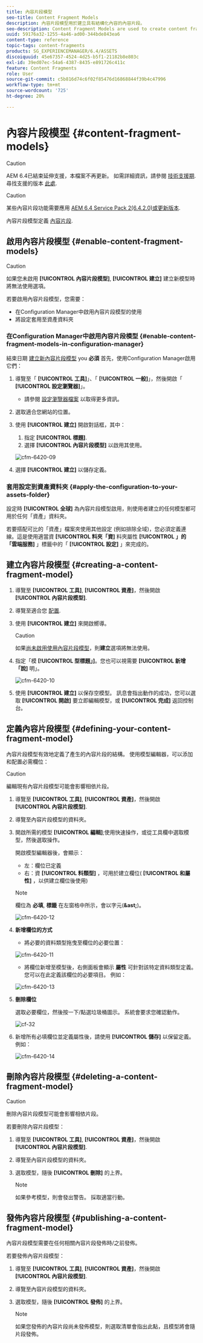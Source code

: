 ```yaml
---
title: 內容片段模型
seo-title: Content Fragment Models
description: 內容片段模型用於建立具有結構化內容的內容片段。
seo-description: Content Fragment Models are used to create content fragments with structured content.
uuid: 59176a32-1255-4a46-ad00-344bde843ea6
content-type: reference
topic-tags: content-fragments
products: SG_EXPERIENCEMANAGER/6.4/ASSETS
discoiquuid: 45e67357-4524-4d25-b5f1-21182b8e803c
exl-id: 39ed07ec-54a6-4387-8435-e891726c411c
feature: Content Fragments
role: User
source-git-commit: c5b816d74c6f02f85476d16868844f39b4c47996
workflow-type: tm+mt
source-wordcount: '725'
ht-degree: 20%

---
```


# 內容片段模型 {#content-fragment-models}

>[!CAUTION]
>
>AEM 6.4已結束延伸支援，本檔案不再更新。 如需詳細資訊，請參閱 [技術支援期](https://helpx.adobe.com//tw/support/programs/eol-matrix.html). 尋找支援的版本 [此處](https://experienceleague.adobe.com/docs/).

>[!CAUTION]
>
>某些內容片段功能需要應用 [AEM 6.4 Service Pack 2(6.4.2.0)或更新版本](../release-notes/sp-release-notes.md).

內容片段模型定義 [內容片段](content-fragments.md).

## 啟用內容片段模型 {#enable-content-fragment-models}

>[!CAUTION]
>
>如果您未啟用 **[!UICONTROL 內容片段模型]**, **[!UICONTROL 建立]** 建立新模型時將無法使用選項。

若要啟用內容片段模型，您需要：

* 在Configuration Manager中啟用內容片段模型的使用
* 將設定套用至資產資料夾

### 在Configuration Manager中啟用內容片段模型 {#enable-content-fragment-models-in-configuration-manager}

結束日期 [建立新內容片段模型](#creating-a-content-fragment-model) you **必須** 首先，使用Configuration Manager啟用它們：

1. 導覽至「 **[!UICONTROL 工具]**」、「 **[!UICONTROL 一般]**」，然後開啟「 **[!UICONTROL 設定瀏覽器]**」。
   * 請參閱 [設定瀏覽器檔案](/help/sites-administering/configurations.md) 以取得更多資訊。
1. 選取適合您網站的位置。
1. 使用 **[!UICONTROL 建立]** 開啟對話框，其中：

   1. 指定 **[!UICONTROL 標題]**.
   1. 選擇 **[!UICONTROL 內容片段模型]** 以啟用其使用。

   ![cfm-6420-09](assets/cfm-6420-09.png)

1. 選擇 **[!UICONTROL 建立]** 以儲存定義。

### 套用設定到資產資料夾 {#apply-the-configuration-to-your-assets-folder}

設定時 **[!UICONTROL 全球]** 為內容片段模型啟用，則使用者建立的任何模型都可用於任何「資產」資料夾。

若要搭配可比的「資產」檔案夾使用其他設定 (例如排除全域)，您必須定義連線。這是使用適當資 **[!UICONTROL 料夾「資]** 料夾屬性 **[!UICONTROL 」的「雲端服務]** 」標籤中的「 **[!UICONTROL 設定]** 」來完成的。

## 建立內容片段模型 {#creating-a-content-fragment-model}

1. 導覽至 **[!UICONTROL 工具]**, **[!UICONTROL 資產]**，然後開啟 **[!UICONTROL 內容片段模型]**.
1. 導覽至適合您 [配置](#enable-content-fragment-models).
1. 使用 **[!UICONTROL 建立]** 來開啟嚮導。

   >[!CAUTION]
   >
   >如果[尚未啟用使用內容片段模型](#enable-content-fragment-models)，則&#x200B;**建立**&#x200B;選項將無法使用。

1. 指定「模 **[!UICONTROL 型標題」]**。您也可以視需要 **[!UICONTROL 新增「說]** 明」。

   ![cfm-6420-10](assets/cfm-6420-10.png)

1. 使用 **[!UICONTROL 建立]** 以保存空模型。 訊息會指出動作的成功，您可以選取 **[!UICONTROL 開啟]** 要立即編輯模型，或 **[!UICONTROL 完成]** 返回控制台。

## 定義內容片段模型 {#defining-your-content-fragment-model}

內容片段模型有效地定義了產生的內容片段的結構。 使用模型編輯器，可以添加和配置必需欄位：

>[!CAUTION]
>
>編輯現有內容片段模型可能會影響相依片段。

1. 導覽至 **[!UICONTROL 工具]**, **[!UICONTROL 資產]**，然後開啟 **[!UICONTROL 內容片段模型]**.

1. 導覽至內容片段模型的資料夾。
1. 開啟所需的模型 **[!UICONTROL 編輯]**;使用快速操作，或從工具欄中選取模型，然後選取操作。

   開啟模型編輯器後，會顯示：

   * 左：欄位已定義
   * 右：資 **[!UICONTROL 料類型]** ，可用於建立欄位( **[!UICONTROL 和屬性]** ，以供建立欄位後使用)

   >[!NOTE]
   >
   >欄位為 **必填**, **標籤** 在左窗格中所示，會以字元(**&amp;ast;**)。

   ![cfm-6420-12](assets/cfm-6420-12.png)

1. **新增欄位的方式**

   * 將必要的資料類型拖曳至欄位的必要位置：

   ![cfm-6420-11](assets/cfm-6420-11.png)

   * 將欄位新增至模型後，右側面板會顯示 **屬性** 可針對該特定資料類型定義。 您可以在此定義該欄位的必要項目。 例如：

   ![cfm-6420-13](assets/cfm-6420-13.png)

1. **刪除欄位**

   選取必要欄位，然後按一下/點選垃圾桶圖示。 系統會要求您確認動作。

   ![cf-32](assets/cf-32.png)

1. 新增所有必填欄位並定義屬性後，請使用 **[!UICONTROL 儲存]** 以保留定義。 例如：

   ![cfm-6420-14](assets/cfm-6420-14.png)

## 刪除內容片段模型 {#deleting-a-content-fragment-model}

>[!CAUTION]
>
>刪除內容片段模型可能會影響相依片段。

若要刪除內容片段模型：

1. 導覽至 **[!UICONTROL 工具]**, **[!UICONTROL 資產]**，然後開啟 **[!UICONTROL 內容片段模型]**.

1. 導覽至內容片段模型的資料夾。
1. 選取模型，隨後 **[!UICONTROL 刪除]** 的上界。

   >[!NOTE]
   >
   >如果參考模型，則會發出警告。 採取適當行動。

## 發佈內容片段模型 {#publishing-a-content-fragment-model}

內容片段模型需要在任何相關內容片段發佈時/之前發佈。

若要發佈內容片段模型：

1. 導覽至 **[!UICONTROL 工具]**, **[!UICONTROL 資產]**，然後開啟 **[!UICONTROL 內容片段模型]**.

1. 導覽至內容片段模型的資料夾。
1. 選取模型，隨後 **[!UICONTROL 發佈]** 的上界。

   >[!NOTE]
   >
   >如果您發佈的內容片段尚未發佈模型，則選取清單會指出此點，且模型將會隨片段發佈。
